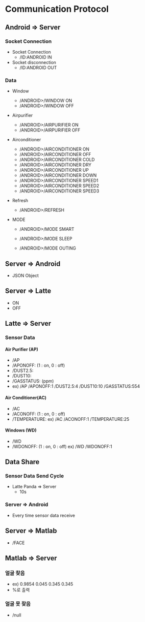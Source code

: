 # Communication Protocol

## Android => Server

### Socket Connection

- Socket Connection
  - /ID:ANDROID IN
- Socket disconnection
  - /ID:ANDROID OUT

### Data

- Window
  - /ANDROID>/WINDOW ON
  - /ANDROID>/WINDOW OFF
  
- Airpurifier
  - /ANDROID>/AIRPURIFIER ON
  - /ANDROID>/AIRPURIFIER OFF
  
- Airconditioner
  - /ANDROID>/AIRCONDITIONER ON
  - /ANDROID>/AIRCONDITIONER OFF
  - /ANDROID>/AIRCONDITIONER COLD
  - /ANDROID>/AIRCONDITIONER DRY
  - /ANDROID>/AIRCONDITIONER UP
  - /ANDROID>/AIRCONDITIONER DOWN
  - /ANDROID>/AIRCONDITIONER SPEED1
  - /ANDROID>/AIRCONDITIONER SPEED2
  - /ANDROID>/AIRCONDITIONER SPEED3
  
- Refresh
  
  - /ANDROID>/REFRESH
  
- MODE

  - /ANDROID>/MODE SMART

  - /ANDROID>/MODE SLEEP

  - /ANDROID>/MODE OUTING

    

## Server => Android

- JSON Object

## Server => Latte

- ON
- OFF

## Latte => Server

### Sensor Data

#### Air Purifier (AP)

- /AP
- /APONOFF: (1 : on, 0 : off)
- /DUST2.5:
- /DUST10:
- /GASSTATUS: (ppm)
- ex) /AP /APONOFF:1 /DUST2.5:4 /DUST10:10 /GASSTATUS:554

#### Air Conditioner(AC)

- /AC
- /ACONOFF: (1 : on, 0 : off)
- /TEMPERATURE: ex) /AC /ACONOFF:1 /TEMPERATURE:25

#### Windows (WD)

- /WD
- /WDONOFF: (1 : on, 0 : off) ex) /WD /WDONOFF:1

## Data Share

### Sensor Data Send Cycle

- Latte Panda => Server
  - 10s

### Server => Android

- Every time sensor data receive

## Server => Matlab

- /FACE

## Matlab => Server

### 얼굴 찾음

- ex) 0.9854 0.045 0.345 0.345
- %로 출력

### 얼굴 못 찾음

- /null